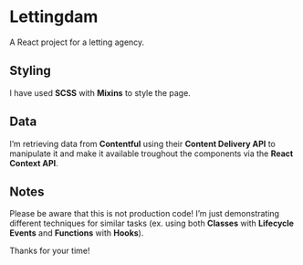 # Lettingdam

A React project for a letting agency.

## Styling 
I have used **SCSS** with **Mixins** to style the page. 

## Data
I’m retrieving data from **Contentful** using their **Content Delivery API** to manipulate it and make it available troughout the components via the **React Context API**.

## Notes
Please be aware that this is not production code! I’m just demonstrating different techniques for similar tasks (ex. using both **Classes** with **Lifecycle Events** and **Functions** with **Hooks**).

Thanks for your time!
